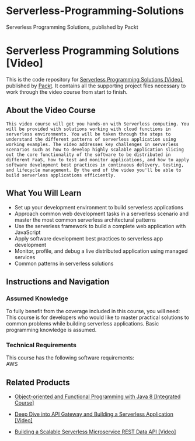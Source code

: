 # Serverless-Programming-Solutions
Serverless Programming Solutions, published by Packt
# Serverless Programming Solutions [Video]
This is the code repository for [Serverless Programming Solutions [Video]](https://www.packtpub.com/application-development/serverless-programming-solutions-video?utm_source=github&utm_medium=repository&utm_campaign=9781788622325), published by [Packt](https://www.packtpub.com/?utm_source=github). It contains all the supporting project files necessary to work through the video course from start to finish.
## About the Video Course
	This video course will get you hands-on with Serverless computing. You will be provided with solutions working with cloud functions in serverless environments. You will be taken through the steps to understand the different patterns of serverless application using working examples. The video addresses key challenges in serverless scenarios such as how to develop highly scalable application slicing out the core functionality of the software to be distributed in different FaaS, how to test and monitor applications, and how to apply software development best practices in continuous delivery, testing, and lifecycle management. By the end of the video you'll be able to build serverless applications efficiently.

<H2>What You Will Learn</H2>
<DIV class=book-info-will-learn-text>
<UL>
<LI>Set up your development environment to build serverless applications 
<LI>Approach common web development tasks in a serverless scenario and master the most common serverless architectural patterns 
<LI>Use the serverless framework to build a complete web application with JavaScript 
<LI>Apply software development best practices to serverless app development 
<LI>Monitor, profile, and debug a live distributed application using managed services 
<LI>Common patterns in serverless solutions </LI></UL></DIV>

## Instructions and Navigation
### Assumed Knowledge
To fully benefit from the coverage included in this course, you will need:<br/>
This course is for developers who would like to master practical solutions to common problems while building serverless applications. Basic programming knowledge is assumed.
### Technical Requirements
This course has the following software requirements:<br/>
AWS

## Related Products
* [Object-oriented and Functional Programming with Java 8 [Integrated Course]](https://www.packtpub.com/application-development/object-oriented-and-functional-programming-java-8-integrated-course?utm_source=github&utm_medium=repository&utm_campaign=9781788294027)

* [Deep Dive into API Gateway and Building a Serverless Application [Video]](https://www.packtpub.com/virtualization-and-cloud/deep-dive-api-gateway-and-building-serverless-application-video?utm_source=github&utm_medium=repository&utm_campaign=9781788835374)

* [Building a Scalable Serverless Microservice REST Data API [Video]](https://www.packtpub.com/application-development/building-scalable-serverless-microservice-rest-data-api-video?utm_source=github&utm_medium=repository&utm_campaign=9781788622318)

